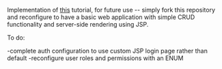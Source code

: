 Implementation of [this](https://github.com/in28minutes/SpringIn28Minutes) tutorial, for future use -- simply fork this repository and reconfigure to have a basic web application with simple CRUD functionality and server-side rendering using JSP.

To do:

-complete auth configuration to use custom JSP login page rather than default
-reconfigure user roles and permissions with an ENUM